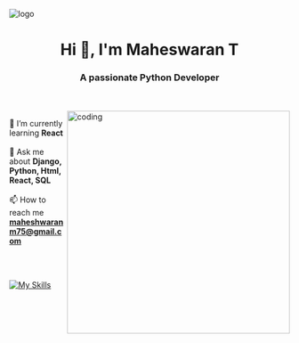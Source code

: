 ![logo](https://mir-s3-cdn-cf.behance.net/project_modules/max_1200/79731568097599.5b50bca477735.jpg)
<h1 align="center">Hi 👋, I'm Maheswaran T</h1>
<h3 align="center">A passionate Python Developer</h3>
<br>
<br>
<img align="right" alt="coding" width="400" src="https://media2.giphy.com/media/qgQUggAC3Pfv687qPC/giphy.gif">



🌱 I’m currently learning **React** <br><br>
💬 Ask me about **Django, Python, Html, React, SQL** <br><br>
📫 How to reach me **maheshwaranm75@gmail.com** <br><br>

<br>

[![My Skills](https://skillicons.dev/icons?i=html,css,bootstrap,js,react,py,flask,django,mysql,git)](https://skillicons.dev)
